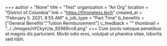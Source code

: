 +++
author = "None"
title = "Test"
organization = "An Org"
location = "District of Columbia"
link = "https://throneless.tech"
created_at = "February 5, 2021, 8:55 AM"
a_job_type = "Part Time"
b_benefits = ["General Benefits","Tuition Reimbursement"]
c_feedback = ""
thumbnail = "../../images/nYCkyrUw_92668cc6.png"
+++
Cum sociis natoque penatibus et magnis dis parturient. Morbi odio eros, volutpat ut pharetra vitae, lobortis sed nibh.